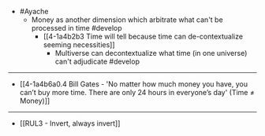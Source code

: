 - #Ayache
  - Money as another dimension which arbitrate what can't be processed in time #develop
    - [[4-1a4b2b3 Time will tell because time can de-contextualize seeming necessities]]
      - Multiverse can decontextualize what time (in one universe) can't adjudicate #develop
---
- [[4-1a4b6a0.4 Bill Gates - 'No matter how much money you have, you can’t buy more time. There are only 24 hours in everyone’s day' (Time ≠ Money)]]
---
- [[RUL3 - Invert, always invert]]

